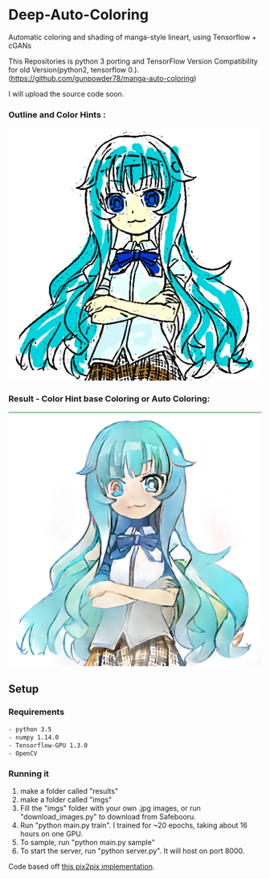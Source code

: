 # Deep-Auto-Coloring

Automatic coloring and shading of manga-style lineart, using Tensorflow + cGANs

This Repositories is python 3 porting and TensorFlow Version Compatibility for old Version(python2, tensorflow 0.).
(https://github.com/gunpowder78/manga-auto-coloring)

I will upload the source code soon.


### Outline and Color Hints :

![](https://github.com/cryingmiso/Deep-Auto-Coloring/blob/master/git_img/web_before.png)

### Result - Color Hint base Coloring or Auto Coloring:

![](https://github.com/cryingmiso/Deep-Auto-Coloring/blob/master/git_img/web_after.png)



## Setup

### Requirements
    - python 3.5
    - numpy 1.14.0
    - Tensorflow-GPU 1.3.0
    - OpenCV

### Running it
1. make a folder called "results"
2. make a folder called "imgs"
3. Fill the "imgs" folder with your own .jpg images, or run "download_images.py" to download from Safebooru.
4. Run "python main.py train". I trained for ~20 epochs, taking about 16 hours on one GPU.
5. To sample, run "python main.py sample"
6. To start the server, run "python server.py". It will host on port 8000.



Code based off [this pix2pix implementation](https://github.com/yenchenlin/pix2pix-tensorflow).
